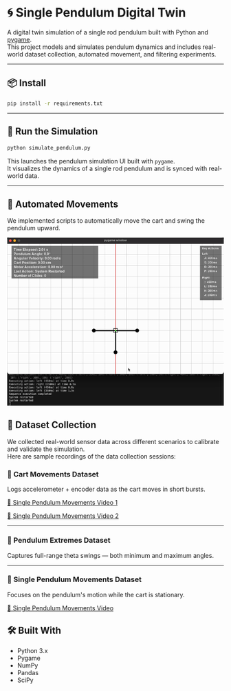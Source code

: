 # 🌀 Single Pendulum Digital Twin

A digital twin simulation of a single rod pendulum built with Python and [pygame](https://www.pygame.org/).  
This project models and simulates pendulum dynamics and includes real-world dataset collection, automated movement, and filtering experiments.

---

## 📦 Install

```bash
pip install -r requirements.txt
```

---

## 🚀 Run the Simulation

```bash
python simulate_pendulum.py
```

This launches the pendulum simulation UI built with `pygame`.  
It visualizes the dynamics of a single rod pendulum and is synced with real-world data.

---

## 🤖 Automated Movements

We implemented scripts to automatically move the cart and swing the pendulum upward.

![Pendulum Automated Movement](docs/automate_pendulum.gif)

## 📂 Dataset Collection

We collected real-world sensor data across different scenarios to calibrate and validate the simulation.  
Here are sample recordings of the data collection sessions:

### 🎥 Cart Movements Dataset

Logs accelerometer + encoder data as the cart moves in short bursts.

[🎥 Single Pendulum Movements Video 1](https://drive.google.com/file/d/1uwXgxUEdPyjAtTXvZwFLFt8k1ZoeykUe/view?usp=sharing)

[🎥 Single Pendulum Movements Video 2](https://drive.google.com/file/d/1cl6_7ZlVZOXNdCStdQezF6OfOyYDlMJa/view?usp=sharing)

---

### 🎥 Pendulum Extremes Dataset

Captures full-range theta swings — both minimum and maximum angles.

---

### 🎥 Single Pendulum Movements Dataset

Focuses on the pendulum's motion while the cart is stationary.

[🎥 Single Pendulum Movements Video](https://drive.google.com/file/d/18_DJQiT9Qgbnzhusx09J4R-xPQCMkzNB/view?usp=sharing)

## 🛠️ Built With

- Python 3.x
- Pygame
- NumPy
- Pandas
- SciPy
